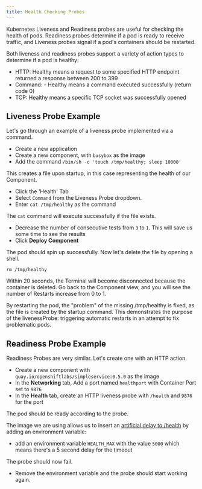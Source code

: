 ```yaml
---
title: Health Checking Probes
---
```


Kubernetes Liveness and Readiness probes are useful for checking the health of pods. Readiness probes determine if a pod is ready to receive traffic, and Liveness probes signal if a pod's containers should be restarted.

Both liveness and readiness probes support a variety of action types to determine if a pod is healthy:

- HTTP: Healthy means a request to some specified HTTP endpoint returned a response between 200 to 399
- Command: - Healthy means a command executed successfully (return code 0)
- TCP: Healthy means a specific TCP socket was successfully opened

## Liveness Probe Example

Let's go through an example of a liveness probe implemented via a command.

- Create a new application
- Create a new component, with `busybox` as the image
- Add the command `/bin/sh -c 'touch /tmp/healthy; sleep 10000'`

This creates a file upon startup, in this case representing the health of our Component.

- Click the 'Health' Tab
- Select `Command` from the Liveness Probe dropdown.
- Enter `cat /tmp/healthy` as the command

The `cat` command will execute successfully if the file exists.

- Decrease the number of consecutive tests from `3` to `1`. This will save us some time to see the results
- Click **Deploy Component**

The pod should spin up successfully. Now let's delete the file by opening a shell.

```
rm /tmp/healthy
```

Within 20 seconds, the Terminal will become disconnected because the container is deleted. Go back to the Component view, and you will see the number of Restarts increase from 0 to 1.

By restarting the pod, the "problem" of the missing /tmp/healthy is fixed, as the file is created by the startup command. This demonstrates the purpose of the livenessProbe: triggering automatic restarts in an attempt to fix problematic pods.

## Readiness Probe Example

Readiness Probes are very similar. Let's create one with an HTTP action.

- Create a new component with `quay.io/openshiftlabs/simpleservice:0.5.0` as the image
- In the **Networking** tab, Add a port named `healthport` with Container Port set to `9876`
- In the **Health** tab, create an HTTP liveness probe with `/health` and `9876` for the port

The pod should be ready according to the probe.

The image we are using allows us to insert an [artificial delay to /health](https://github.com/mhausenblas/simpleservice#changing-runtime-behaviour) by adding an environment variable:

- add an environment variable `HEALTH_MAX` with the value `5000` which means there's a 5 second delay for the timeout

The probe should now fail.

- Remove the environment variable and the probe should start working again.
